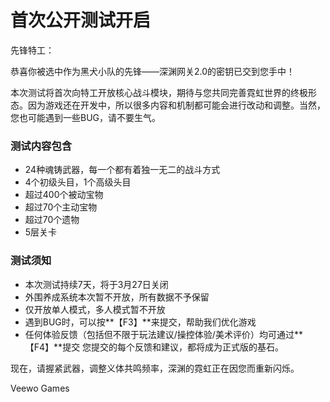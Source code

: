 # **首次公开测试开启**

先锋特工：

恭喜你被选中作为黑犬小队的先锋——深渊网关2.0的密钥已交到您手中！

本次测试将首次向特工开放核心战斗模块，期待与您共同完善霓虹世界的终极形态。因为游戏还在开发中，所以很多内容和机制都可能会进行改动和调整。当然，您也可能遇到一些BUG，请不要生气。

### 测试内容包含

* 24种魂铸武器，每一个都有着独一无二的战斗方式
* 4个初级头目，1个高级头目
* 超过400个被动宝物
* 超过70个主动宝物
* 超过70个遗物
* 5层关卡
### **测试须知**

* 本次测试持续7天，将于3月27日关闭
* 外围养成系统本次暂不开放，所有数据不予保留
* 仅开放单人模式，多人模式暂不开放
* 遇到BUG时，可以按**【F3】**来提交，帮助我们优化游戏
* 任何体验反馈（包括但不限于玩法建议/操控体验/美术评价）均可通过**【F4】**提交
您提交的每个反馈和建议，都将成为正式版的基石。

现在，请握紧武器，调整义体共鸣频率，深渊的霓虹正在因您而重新闪烁。

Veewo Games

